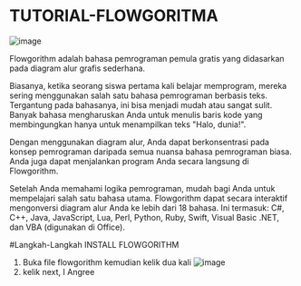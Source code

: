 # TUTORIAL-FLOWGORITMA

![image](https://user-images.githubusercontent.com/93015185/139071100-499698ef-a072-4bcb-ad68-69379871964c.png)

Flowgorithm adalah bahasa pemrograman pemula gratis yang didasarkan pada diagram alur grafis sederhana.

Biasanya, ketika seorang siswa pertama kali belajar memprogram, mereka sering menggunakan salah satu bahasa pemrograman berbasis teks. Tergantung pada bahasanya, ini bisa menjadi mudah atau sangat sulit. Banyak bahasa mengharuskan Anda untuk menulis baris kode yang membingungkan hanya untuk menampilkan teks "Halo, dunia!".

Dengan menggunakan diagram alur, Anda dapat berkonsentrasi pada konsep pemrograman daripada semua nuansa bahasa pemrograman biasa. Anda juga dapat menjalankan program Anda secara langsung di Flowgorithm.

Setelah Anda memahami logika pemrograman, mudah bagi Anda untuk mempelajari salah satu bahasa utama. Flowgorithm dapat secara interaktif mengonversi diagram alur Anda ke lebih dari 18 bahasa. Ini termasuk: C#, C++, Java, JavaScript, Lua, Perl, Python, Ruby, Swift, Visual Basic .NET, dan VBA (digunakan di Office).

#Langkah-Langkah INSTALL FLOWGORITHM

1. Buka file flowgorithm kemudian kelik dua kali
![image](https://user-images.githubusercontent.com/93015185/139072499-0cb18259-67a0-487f-944c-aa96be73bbd1.png)
2. kelik next, I Angree
